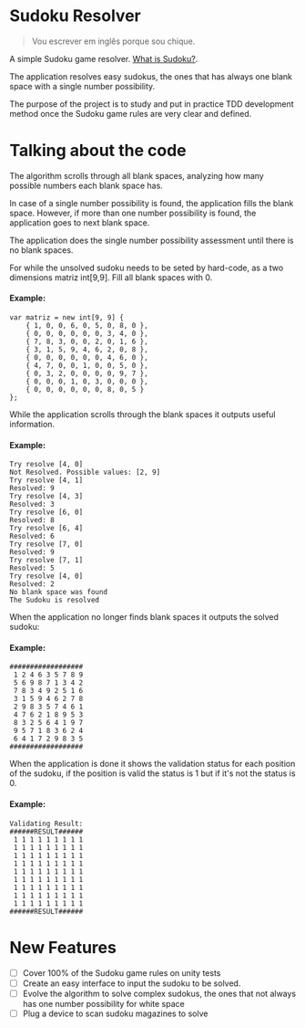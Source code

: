 # Sudoku Resolver
> Vou escrever em inglês porque sou chique.

A simple Sudoku game resolver.
[What is Sudoku?](https://www.learn-sudoku.com/what-is-sudoku.html).

The application resolves easy sudokus, the ones that has always one blank space with a single number possibility.

The purpose of the project is to study and put in practice TDD development method once the Sudoku game rules are very clear and defined.

# Talking about the code

The algorithm scrolls through all blank spaces, analyzing how many possible numbers each blank space has.

In case of a single number possibility is found, the application fills the blank space. However, if more than one number possibility is found, the application goes to next blank space.

The application does the single number possibility assessment until there is no blank spaces.

For while the unsolved sudoku needs to be seted by hard-code, as a two dimensions matriz int[9,9]. Fill all blank spaces with 0.

#### Example:
```
var matriz = new int[9, 9] {
    { 1, 0, 0, 6, 0, 5, 0, 8, 0 },
    { 0, 0, 0, 0, 0, 0, 3, 4, 0 },
    { 7, 8, 3, 0, 0, 2, 0, 1, 6 },
    { 3, 1, 5, 9, 4, 6, 2, 0, 8 },
    { 0, 0, 0, 0, 0, 0, 4, 6, 0 },
    { 4, 7, 0, 0, 1, 0, 0, 5, 0 },
    { 0, 3, 2, 0, 0, 0, 0, 9, 7 },
    { 0, 0, 0, 1, 0, 3, 0, 0, 0 },
    { 0, 0, 0, 0, 0, 0, 8, 0, 5 }
};
```

While the application scrolls through the blank spaces it outputs useful information.
#### Example:
```
Try resolve [4, 0]
Not Resolved. Possible values: [2, 9]
Try resolve [4, 1]
Resolved: 9
Try resolve [4, 3]
Resolved: 3
Try resolve [6, 0]
Resolved: 8
Try resolve [6, 4]
Resolved: 6
Try resolve [7, 0]
Resolved: 9
Try resolve [7, 1]
Resolved: 5
Try resolve [4, 0]
Resolved: 2
No blank space was found
The Sudoku is resolved
```


When the application no longer finds blank spaces it outputs the solved sudoku:
#### Example:
```
##################
 1 2 4 6 3 5 7 8 9
 5 6 9 8 7 1 3 4 2
 7 8 3 4 9 2 5 1 6
 3 1 5 9 4 6 2 7 8
 2 9 8 3 5 7 4 6 1
 4 7 6 2 1 8 9 5 3
 8 3 2 5 6 4 1 9 7
 9 5 7 1 8 3 6 2 4
 6 4 1 7 2 9 8 3 5
##################
```


When the application is done it shows the validation status for each position of the sudoku, if the position is valid the status is 1 but if it's not the status is 0.
#### Example:
```
Validating Result:
######RESULT######
 1 1 1 1 1 1 1 1 1
 1 1 1 1 1 1 1 1 1
 1 1 1 1 1 1 1 1 1
 1 1 1 1 1 1 1 1 1
 1 1 1 1 1 1 1 1 1
 1 1 1 1 1 1 1 1 1
 1 1 1 1 1 1 1 1 1
 1 1 1 1 1 1 1 1 1
 1 1 1 1 1 1 1 1 1
######RESULT######
```
# New Features
- [ ] Cover 100% of the Sudoku game rules on unity tests
- [ ] Create an easy interface to input the sudoku to be solved.
- [ ] Evolve the algorithm to solve complex sudokus, the ones that not always has one number possibility for white space
- [ ] Plug a device to scan sudoku magazines to solve
